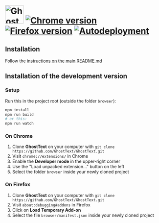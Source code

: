 # <img src="https://raw.githubusercontent.com/GhostText/GhostText/master/promo/gt_banner.png" height="60" alt="GhostText"> [![Chrome version][badge-cws]][link-cws] [![Firefox version][badge-amo]][link-amo] [![Autodeployment][badge-travis]][link-travis]

  [badge-cws]: https://img.shields.io/chrome-web-store/v/godiecgffnchndlihlpaajjcplehddca.svg?label=for%20chrome
  [badge-amo]: https://img.shields.io/amo/v/ghosttext.svg?label=for%20firefox
  [badge-travis]: https://img.shields.io/travis/GhostText/GhostText/master.svg?label=autodeployment
  [link-cws]: https://chrome.google.com/webstore/detail/ghosttext/godiecgffnchndlihlpaajjcplehddca "Version published on Chrome Web Store"
  [link-amo]: https://addons.mozilla.org/en-US/firefox/addon/ghosttext/ "Version published on Mozilla Add-ons"
  [link-travis]: https://travis-ci.org/GhostText/GhostText

## Installation

Follow the [instructions on the main README.md](https://github.com/GhostText/GhostText/#installation)

## Installation of the development version

### Setup

Run this in the project root (outside the folder `browser`):

```sh
npm install
npm run build
# or this:
npm run watch
```

### On Chrome

1. Clone **GhostText** on your computer with `git clone https://github.com/GhostText/GhostText.git`
2. Visit `chrome://extensions/` in Chrome
3. Enable the **Developer mode** in the upper-right corner
4. Use the "Load unpacked extension…" button on the left
5. Select the folder `browser` inside your newly cloned project

### On Firefox

1. Clone **GhostText** on your computer with `git clone https://github.com/GhostText/GhostText.git`
2. Visit `about:debugging#addons` in Firefox
3. Click on **Load Temporary Add-on**
4. Select the file `browser/manifest.json` inside your newly cloned project
